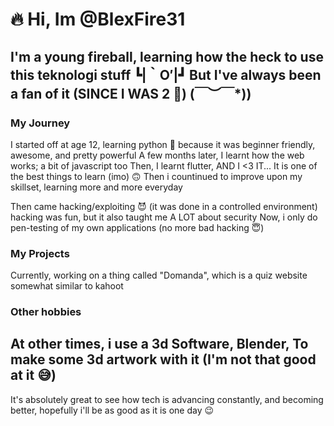 # 🔥 Hi, Im @BlexFire31 

I'm a young fireball, learning how the heck to use this teknologi stuff ┗|｀O′|┛
But I've always been a fan of it (SINCE I WAS 2 🤣) \(￣︶￣*\)) 
------------------------------------------------------------------------------------------------------------
### My Journey

I started off at age 12, learning python 🐍 because it was beginner friendly, awesome, and pretty powerful
A few months later, I learnt how the web works; a bit of javascript too
Then, I learnt flutter, AND I <3 IT... It is one of the best things to learn (imo) 🙃
Then i countinued to improve upon my skillset, learning more and more everyday

Then came hacking/exploiting 😈
(it was done in a controlled environment)
hacking was fun, but it also taught me A LOT about security
Now, i only do pen-testing of my own applications (no more bad hacking 😇)

### My Projects

Currently, working on a thing called "Domanda", which is a quiz website
somewhat similar to kahoot

### Other hobbies

At other times, i use a 3d Software, Blender, To make some 3d artwork with it (I'm not that good at it 😅)
------------------------------------------------------------------------------------------------------------

It's absolutely great to see how tech is advancing constantly, and becoming better,
hopefully i'll be as good as it is one day 😉 

<!---
BlexFire31/BlexFire31 is a ✨ special ✨ repository because its `README.md` (this file) appears on your GitHub profile.
You can click the Preview link to take a look at your changes.
--->

